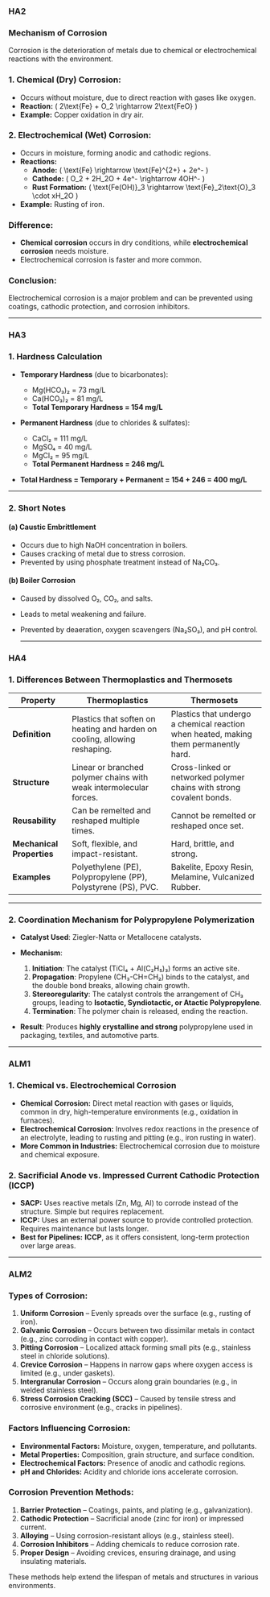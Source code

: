 ### HA2

### **Mechanism of Corrosion**  

Corrosion is the deterioration of metals due to chemical or electrochemical reactions with the environment.  

### **1. Chemical (Dry) Corrosion:**  
- Occurs without moisture, due to direct reaction with gases like oxygen.  
- **Reaction:** \( 2\text{Fe} + O_2 \rightarrow 2\text{FeO} \)  
- **Example:** Copper oxidation in dry air.  

### **2. Electrochemical (Wet) Corrosion:**  
- Occurs in moisture, forming anodic and cathodic regions.  
- **Reactions:**  
  - **Anode:** \( \text{Fe} \rightarrow \text{Fe}^{2+} + 2e^- \)  
  - **Cathode:** \( O_2 + 2H_2O + 4e^- \rightarrow 4OH^- \)  
  - **Rust Formation:** \( \text{Fe(OH)}_3 \rightarrow \text{Fe}_2\text{O}_3 \cdot xH_2O \)  
- **Example:** Rusting of iron.  

### **Difference:**  
- **Chemical corrosion** occurs in dry conditions, while **electrochemical corrosion** needs moisture.  
- Electrochemical corrosion is faster and more common.  

### **Conclusion:**  
Electrochemical corrosion is a major problem and can be prevented using coatings, cathodic protection, and corrosion inhibitors.

------------------------------------------------
### HA3

### **1. Hardness Calculation**  
- **Temporary Hardness** (due to bicarbonates):  
  - Mg(HCO₃)₂ = 73 mg/L  
  - Ca(HCO₃)₂ = 81 mg/L  
  - **Total Temporary Hardness = 154 mg/L**  

- **Permanent Hardness** (due to chlorides & sulfates):  
  - CaCl₂ = 111 mg/L  
  - MgSO₄ = 40 mg/L  
  - MgCl₂ = 95 mg/L  
  - **Total Permanent Hardness = 246 mg/L**  

- **Total Hardness = Temporary + Permanent = 154 + 246 = 400 mg/L**  

---

### **2. Short Notes**  
#### **(a) Caustic Embrittlement**  
- Occurs due to high NaOH concentration in boilers.  
- Causes cracking of metal due to stress corrosion.  
- Prevented by using phosphate treatment instead of Na₂CO₃.  

#### **(b) Boiler Corrosion**  
- Caused by dissolved O₂, CO₂, and salts.  
- Leads to metal weakening and failure.  
- Prevented by deaeration, oxygen scavengers (Na₂SO₃), and pH control.

  -----------------------------------------------------------------------------

### HA4

### **1. Differences Between Thermoplastics and Thermosets**  

| **Property**        | **Thermoplastics** | **Thermosets** |
|--------------------|-----------------|----------------|
| **Definition**    | Plastics that soften on heating and harden on cooling, allowing reshaping. | Plastics that undergo a chemical reaction when heated, making them permanently hard. |
| **Structure**     | Linear or branched polymer chains with weak intermolecular forces. | Cross-linked or networked polymer chains with strong covalent bonds. |
| **Reusability**   | Can be remelted and reshaped multiple times. | Cannot be remelted or reshaped once set. |
| **Mechanical Properties** | Soft, flexible, and impact-resistant. | Hard, brittle, and strong. |
| **Examples**      | Polyethylene (PE), Polypropylene (PP), Polystyrene (PS), PVC. | Bakelite, Epoxy Resin, Melamine, Vulcanized Rubber. |

---

### **2. Coordination Mechanism for Polypropylene Polymerization**  

- **Catalyst Used**: Ziegler-Natta or Metallocene catalysts.  
- **Mechanism**:  
  1. **Initiation**: The catalyst (TiCl₄ + Al(C₂H₅)₃) forms an active site.  
  2. **Propagation**: Propylene (CH₃-CH=CH₂) binds to the catalyst, and the double bond breaks, allowing chain growth.  
  3. **Stereoregularity**: The catalyst controls the arrangement of CH₃ groups, leading to **Isotactic, Syndiotactic, or Atactic Polypropylene**.  
  4. **Termination**: The polymer chain is released, ending the reaction.  

- **Result**: Produces **highly crystalline and strong** polypropylene used in packaging, textiles, and automotive parts.
-----------------------------------------------------------------------------
### ALM1
### **1. Chemical vs. Electrochemical Corrosion**  
- **Chemical Corrosion:** Direct metal reaction with gases or liquids, common in dry, high-temperature environments (e.g., oxidation in furnaces).  
- **Electrochemical Corrosion:** Involves redox reactions in the presence of an electrolyte, leading to rusting and pitting (e.g., iron rusting in water).  
- **More Common in Industries:** Electrochemical corrosion due to moisture and chemical exposure.  

### **2. Sacrificial Anode vs. Impressed Current Cathodic Protection (ICCP)**  
- **SACP:** Uses reactive metals (Zn, Mg, Al) to corrode instead of the structure. Simple but requires replacement.  
- **ICCP:** Uses an external power source to provide controlled protection. Requires maintenance but lasts longer.  
- **Best for Pipelines:** **ICCP**, as it offers consistent, long-term protection over large areas.
------------------------------------------------


### ALM2
### **Types of Corrosion:**  
1. **Uniform Corrosion** – Evenly spreads over the surface (e.g., rusting of iron).  
2. **Galvanic Corrosion** – Occurs between two dissimilar metals in contact (e.g., zinc corroding in contact with copper).  
3. **Pitting Corrosion** – Localized attack forming small pits (e.g., stainless steel in chloride solutions).  
4. **Crevice Corrosion** – Happens in narrow gaps where oxygen access is limited (e.g., under gaskets).  
5. **Intergranular Corrosion** – Occurs along grain boundaries (e.g., in welded stainless steel).  
6. **Stress Corrosion Cracking (SCC)** – Caused by tensile stress and corrosive environment (e.g., cracks in pipelines).  

### **Factors Influencing Corrosion:**  
- **Environmental Factors:** Moisture, oxygen, temperature, and pollutants.  
- **Metal Properties:** Composition, grain structure, and surface condition.  
- **Electrochemical Factors:** Presence of anodic and cathodic regions.  
- **pH and Chlorides:** Acidity and chloride ions accelerate corrosion.  

### **Corrosion Prevention Methods:**  
1. **Barrier Protection** – Coatings, paints, and plating (e.g., galvanization).  
2. **Cathodic Protection** – Sacrificial anode (zinc for iron) or impressed current.  
3. **Alloying** – Using corrosion-resistant alloys (e.g., stainless steel).  
4. **Corrosion Inhibitors** – Adding chemicals to reduce corrosion rate.  
5. **Proper Design** – Avoiding crevices, ensuring drainage, and using insulating materials.  

These methods help extend the lifespan of metals and structures in various environments.
